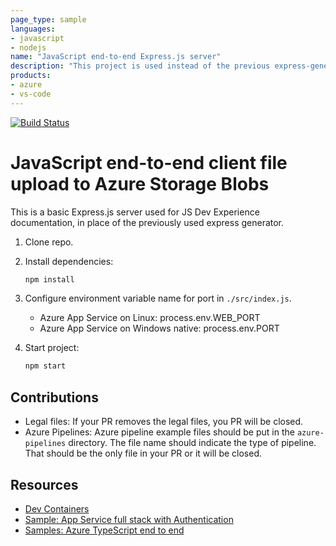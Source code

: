 ```yaml
---
page_type: sample
languages:
- javascript
- nodejs
name: "JavaScript end-to-end Express.js server"
description: "This project is used instead of the previous express-generator."
products:
- azure
- vs-code
---
```


[![Build Status](https://dev.azure.com/milanobrenovic/foobar/_apis/build/status%2FMilanObrenovic.devops-azure-pipelines?branchName=main)](https://dev.azure.com/milanobrenovic/foobar/_build/latest?definitionId=1&branchName=main)

# JavaScript end-to-end client file upload to Azure Storage Blobs

This is a basic Express.js server used for JS Dev Experience documentation, in place of the previously used express generator. 

1. Clone repo.

1. Install dependencies: 

    ```bash
    npm install
    ```

1. Configure environment variable name for port in `./src/index.js`.

    * Azure App Service on Linux: process.env.WEB_PORT
    * Azure App Service on Windows native: process.env.PORT

1. Start project: 

    ```bash
    npm start
    ```

## Contributions

* Legal files: If your PR removes the legal files, you PR will be closed. 
* Azure Pipelines: Azure pipeline example files should be put in the `azure-pipelines` directory. The file name should indicate the type of pipeline. That should be the only file in your PR or it will be closed. 


## Resources 

* [Dev Containers](docs/devcontainer.md)
* [Sample: App Service full stack with Authentication](https://github.com/azure-samples/js-e2e-web-app-easy-auth-app-to-app)
* [Samples: Azure TypeScript end to end](https://github.com/azure-samples/azure-typescript-e2e-apps)
